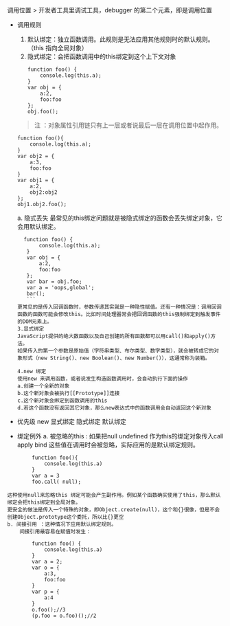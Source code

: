 调用位置
    > 开发者工具里调试工具，debugger 的第二个元素，即是调用位置
* 调用规则
    1. 默认绑定：独立函数调用。此规则是无法应用其他规则时的默认规则。（this 指向全局对象）
    2. 隐式绑定：会把函数调用中的this绑定到这个上下文对象
        ```
        function foo() {
            console.log(this.a);
        }
        var obj = {
            a:2,
            foo:foo
        };
        obj.foo();

        ```
    > 注 ：对象属性引用链只有上一层或者说最后一层在调用位置中起作用。
    ```
    function foo(){
        console.log(this.a);
    }
    var obj2 = {
        a:3,
        foo:foo
    }
    var obj1 = {
        a:2,
        obj2:obj2
    };
    obj1.obj2.foo();

    ```
    a. 隐式丢失
     最常见的this绑定问题就是被隐式绑定的函数会丢失绑定对象，它会用默认绑定。
     ```
       function foo() {
            console.log(this.a);
        }
        var obj = {
            a:2,
            foo:foo
        };
        var bar = obj.foo;
        var a = 'oops,global';
        bar();
        ```
    更常见的是传入回调函数时，参数传递其实就是一种隐性赋值。还有一种情况是：调用回调函数的函数可能会修改this。比如时间处理器常会把回调函数的this强制绑定到触发事件的DOM元素上。
    3.显式绑定
    JavaScript提供的绝大数函数以及自己创建的所有函数都可以用call()和apply()方法。
    如果传入的第一个参数是原始值（字符串类型、布尔类型、数字类型），就会被转成它的对象形式（new String()、new Boolean()、new Number()），这通常称为装箱。

    4.new 绑定
    使用new 来调用函数，或者说发生构造函数调用时，会自动执行下面的操作
    a.创建一个全新的对象
    b.这个新对象会被执行[[Prototype]]连接
    c.这个新对象会绑定到函数调用的this
    d.若这个函数没有返回其它对象，那么new表达式中的函数调用会自动返回这个新对象

*  优先级
     new 显式绑定  隐式绑定 默认绑定 

* 绑定例外
   a. 被忽略的this : 如果把null undefined 作为this的绑定对象传入call apply bind 这些值在调用时会被忽略，实际应用的是默认绑定规则。
```
        function foo(){
            console.log(this.a)
        }
        var a = 3
        foo.call( null);
```
    这种使用null来忽略this 绑定可能会产生副作用。例如某个函数确实使用了this，那么默认绑定会把this绑定到全局对象。
    更安全的做法是传入一个特殊的对象，即Object.create(null)，这个和{}很像，但是不会创建Object.prototype这个委托，所以比{}更空
    b. 间接引用 ：这种情况下应用默认绑定规则。
        间接引用最容易在赋值时发生：
```
        function foo() {
            console.log(this.a)
        }
        var a = 2;
        var o = {
            a:3,
            foo:foo
        }
        var p = {
            a:4
        }
        o.foo();//3
        (p.foo = o.foo)();//2
```
    
